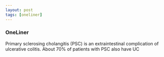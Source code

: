 ```yaml
---
layout: post
tags: [oneliner]
---
```



### OneLiner

Primary sclerosing cholangitis (PSC) is an extraintestinal complication of ulcerative colitis. About 70% of patients with PSC also have UC

